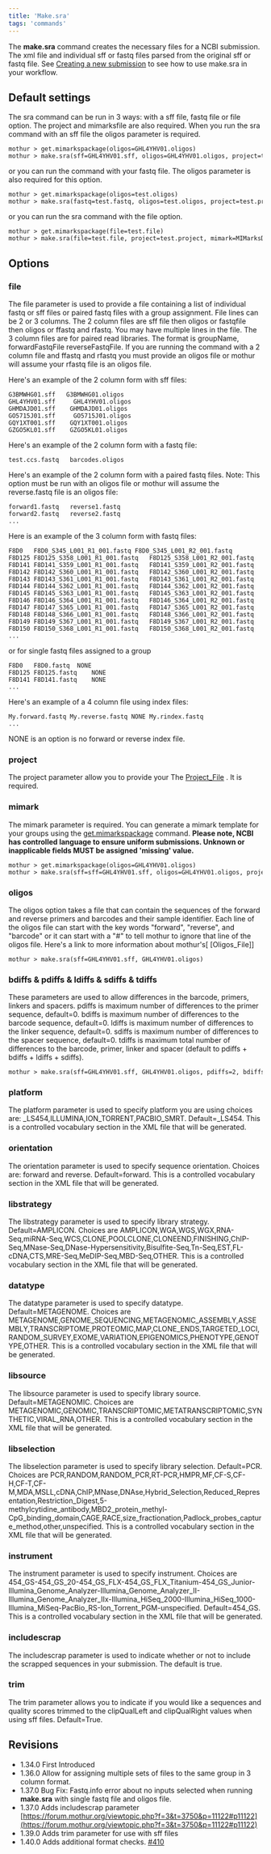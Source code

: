 ```yaml
---
title: 'Make.sra'
tags: 'commands'
---
```

The **make.sra** command creates the necessary files for a NCBI submission.
The xml file and individual sff or fastq files parsed from the original
sff or fastq file. See [Creating a new
submission](Creating_a_new_submission) to see how to use
make.sra in your workflow.

## Default settings

The sra command can be run in 3 ways: with a sff file, fastq file or
file option. The project and mimarksfile are also required. When you run
the sra command with an sff file the oligos parameter is required.

    mothur > get.mimarkspackage(oligos=GHL4YHV01.oligos)
    mothur > make.sra(sff=GHL4YHV01.sff, oligos=GHL4YHV01.oligos, project=test.project, mimark=MIMarksData.txt)

or you can run the command with your fastq file. The oligos parameter is
also required for this option.

    mothur > get.mimarkspackage(oligos=test.oligos)
    mothur > make.sra(fastq=test.fastq, oligos=test.oligos, project=test.project, mimark=MIMarksData.txt)

or you can run the sra command with the file option.

    mothur > get.mimarkspackage(file=test.file)
    mothur > make.sra(file=test.file, project=test.project, mimark=MIMarksData.txt)

## Options

### file

The file parameter is used to provide a file containing a list of
individual fastq or sff files or paired fastq files with a group
assignment. File lines can be 2 or 3 columns. The 2 column files are sff
file then oligos or fastqfile then oligos or ffastq and rfastq. You may
have multiple lines in the file. The 3 column files are for paired read
libraries. The format is groupName, forwardFastqFile reverseFastqFile.
If you are running the command with a 2 column file and ffastq and
rfastq you must provide an oligos file or mothur will assume your rfastq
file is an oligos file.

Here\'s an example of the 2 column form with sff files:

    G3BMWHG01.sff   G3BMWHG01.oligos
    GHL4YHV01.sff     GHL4YHV01.oligos
    GHMDAJD01.sff    GHMDAJD01.oligos
    GO5715J01.sff     GO5715J01.oligos
    GQY1XT001.sff    GQY1XT001.oligos
    GZGO5KL01.sff    GZGO5KL01.oligos

Here\'s an example of the 2 column form with a fastq file:

    test.ccs.fastq   barcodes.oligos

Here\'s an example of the 2 column form with a paired fastq files. Note:
This option must be run with an oligos file or mothur will assume the
reverse.fastq file is an oligos file:

    forward1.fastq   reverse1.fastq
    forward2.fastq   reverse2.fastq
    ...

Here is an example of the 3 column form with fastq files:

    F8D0   F8D0_S345_L001_R1_001.fastq F8D0_S345_L001_R2_001.fastq
    F8D125 F8D125_S358_L001_R1_001.fastq   F8D125_S358_L001_R2_001.fastq
    F8D141 F8D141_S359_L001_R1_001.fastq   F8D141_S359_L001_R2_001.fastq
    F8D142 F8D142_S360_L001_R1_001.fastq   F8D142_S360_L001_R2_001.fastq
    F8D143 F8D143_S361_L001_R1_001.fastq   F8D143_S361_L001_R2_001.fastq
    F8D144 F8D144_S362_L001_R1_001.fastq   F8D144_S362_L001_R2_001.fastq
    F8D145 F8D145_S363_L001_R1_001.fastq   F8D145_S363_L001_R2_001.fastq
    F8D146 F8D146_S364_L001_R1_001.fastq   F8D146_S364_L001_R2_001.fastq
    F8D147 F8D147_S365_L001_R1_001.fastq   F8D147_S365_L001_R2_001.fastq
    F8D148 F8D148_S366_L001_R1_001.fastq   F8D148_S366_L001_R2_001.fastq
    F8D149 F8D149_S367_L001_R1_001.fastq   F8D149_S367_L001_R2_001.fastq
    F8D150 F8D150_S368_L001_R1_001.fastq   F8D150_S368_L001_R2_001.fastq
    ...

or for single fastq files assigned to a group

    F8D0   F8D0.fastq  NONE
    F8D125 F8D125.fastq    NONE
    F8D141 F8D141.fastq    NONE
    ...

Here\'s an example of a 4 column file using index files:

    My.forward.fastq My.reverse.fastq NONE My.rindex.fastq 
    ...

NONE is an option is no forward or reverse index file.

### project

The project parameter allow you to provide your The
[Project\_File](Project_File) . It is required.

### mimark

The mimark parameter is required. You can generate a mimark template for
your groups using the
[get.mimarkspackage](get.mimarkspackage) command. **Please
note, NCBI has controlled language to ensure uniform submissions.
Unknown or inapplicable fields MUST be assigned \'missing\' value.**

    mothur > get.mimarkspackage(oligos=GHL4YHV01.oligos)
    mothur > make.sra(sff=sff=GHL4YHV01.sff, oligos=GHL4YHV01.oligos, project=test.project, mimark=MIMarksData.txt)

### oligos

The oligos option takes a file that can contain the sequences of the
forward and reverse primers and barcodes and their sample identifier.
Each line of the oligos file can start with the key words \"forward\",
\"reverse\", and \"barcode\" or it can start with a \"\#\" to tell
mothur to ignore that line of the oligos file. Here\'s a link to more
information about mothur\'s\[ \[Oligos\_File\]\]

    mothur > make.sra(sff=GHL4YHV01.sff, GHL4YHV01.oligos)

### bdiffs & pdiffs & ldiffs & sdiffs & tdiffs

These parameters are used to allow differences in the barcode, primers,
linkers and spacers. pdiffs is maximum number of differences to the
primer sequence, default=0. bdiffs is maximum number of differences to
the barcode sequence, default=0. ldiffs is maximum number of differences
to the linker sequence, default=0. sdiffs is maximum number of
differences to the spacer sequence, default=0. tdiffs is maximum total
number of differences to the barcode, primer, linker and spacer (default
to pdiffs + bdiffs + ldiffs + sdiffs).

    mothur > make.sra(sff=GHL4YHV01.sff, GHL4YHV01.oligos, pdiffs=2, bdiffs=1)

### platform

The platform parameter is used to specify platform you are using choices
are: \_LS454,ILLUMINA,ION\_TORRENT,PACBIO\_SMRT. Default=\_LS454. This
is a controlled vocabulary section in the XML file that will be
generated.

### orientation

The orientation parameter is used to specify sequence orientation.
Choices are: forward and reverse. Default=forward. This is a controlled
vocabulary section in the XML file that will be generated.

### libstrategy

The libstrategy parameter is used to specify library strategy.
Default=AMPLICON. Choices are
AMPLICON,WGA,WGS,WGX,RNA-Seq,miRNA-Seq,WCS,CLONE,POOLCLONE,CLONEEND,FINISHING,ChIP-Seq,MNase-Seq,DNase-Hypersensitivity,Bisulfite-Seq,Tn-Seq,EST,FL-cDNA,CTS,MRE-Seq,MeDIP-Seq,MBD-Seq,OTHER.
This is a controlled vocabulary section in the XML file that will be
generated.

### datatype

The datatype parameter is used to specify datatype. Default=METAGENOME.
Choices are
METAGENOME,GENOME\_SEQUENCING,METAGENOMIC\_ASSEMBLY,ASSEMBLY,TRANSCRIPTOME,PROTEOMIC,MAP,CLONE\_ENDS,TARGETED\_LOCI,RANDOM\_SURVEY,EXOME,VARIATION,EPIGENOMICS,PHENOTYPE,GENOTYPE,OTHER.
This is a controlled vocabulary section in the XML file that will be
generated.

### libsource

The libsource parameter is used to specify library source.
Default=METAGENOMIC. Choices are
METAGENOMIC,GENOMIC,TRANSCRIPTOMIC,METATRANSCRIPTOMIC,SYNTHETIC,VIRAL\_RNA,OTHER.
This is a controlled vocabulary section in the XML file that will be
generated.

### libselection

The libselection parameter is used to specify library selection.
Default=PCR. Choices are
PCR,RANDOM,RANDOM\_PCR,RT-PCR,HMPR,MF,CF-S,CF-H,CF-T,CF-M,MDA,MSLL,cDNA,ChIP,MNase,DNAse,Hybrid\_Selection,Reduced\_Representation,Restriction\_Digest,5-methylcytidine\_antibody,MBD2\_protein\_methyl-CpG\_binding\_domain,CAGE,RACE,size\_fractionation,Padlock\_probes\_capture\_method,other,unspecified.
This is a controlled vocabulary section in the XML file that will be
generated.

### instrument

The instrument parameter is used to specify instrument. Choices are
454\_GS-454\_GS\_20-454\_GS\_FLX-454\_GS\_FLX\_Titanium-454\_GS\_Junior-Illumina\_Genome\_Analyzer-Illumina\_Genome\_Analyzer\_II-Illumina\_Genome\_Analyzer\_IIx-Illumina\_HiSeq\_2000-Illumina\_HiSeq\_1000-Illumina\_MiSeq-PacBio\_RS-Ion\_Torrent\_PGM-unspecified.
Default=454\_GS. This is a controlled vocabulary section in the XML file
that will be generated.

### includescrap

The includescrap parameter is used to indicate whether or not to include
the scrapped sequences in your submission. The default is true.

### trim

The trim parameter allows you to indicate if you would like a sequences
and quality scores trimmed to the clipQualLeft and clipQualRight values
when using sff files. Default=True.

## Revisions

-   1.34.0 First Introduced
-   1.36.0 Allow for assigning multiple sets of files to the same group
    in 3 column format.
-   1.37.0 Bug Fix: Fastq.info error about no inputs selected when
    running **make.sra** with single fastq file and oligos file.
-   1.37.0 Adds includescrap parameter
    [https://forum.mothur.org/viewtopic.php?f=3&t=3750&p=11122#p11122](https://forum.mothur.org/viewtopic.php?f=3&t=3750&p=11122#p11122)
-   1.39.0 Adds trim parameter for use with sff files
-   1.40.0 Adds additional format checks.
    [\#410](https://github.com/mothur/mothur/issues/410)


